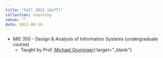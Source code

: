 ```yaml
---
title: "Fall 2012 (UofT)"
collection: teaching
venue: ""
date: 2012-08-19
---
```


* MIE 350 - Design & Analysis of Information Systems (undergraduate course)
    * Taught by Prof. [Michael Gruninger](http://stl.mie.utoronto.ca/gruninger.html){:target="_blank"}